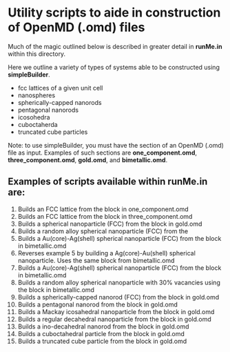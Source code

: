 # Utility scripts to aide in construction of OpenMD (.omd) files

Much of the magic outlined below is described in greater detail in **runMe.in** within this directory.

Here we outline a variety of types of systems able to be constructed using **simpleBuilder**.

+ fcc lattices of a given unit cell
+ nanospheres
+ spherically-capped nanorods
+ pentagonal nanorods
+ icosohedra
+ cuboctaherda
+ truncated cube particles

Note: to use simpleBuilder, you must have the *<MetaData>* section of an OpenMD (.omd) file as input. Examples of such *<MetaData>* sections are **one_component.omd**, **three_component.omd**, **gold.omd**, and **bimetallic.omd**.

## Examples of scripts available within **runMe.in** are:

1. Builds an FCC lattice from the <MetaData> block in one_component.omd
2. Builds an FCC lattice from the <MetaData> block in three_component.omd
3. Builds a spherical nanoparticle (FCC) from the <MetaData> block in gold.omd
4. Builds a random alloy spherical nanoparticle (FCC) from the <MetaData>
5. Builds a Au(core)-Ag(shell) spherical nanoparticle (FCC) from the <MetaData> block in bimetallic.omd
6. Reverses example 5 by building a Ag(core)-Au(shell) spherical nanoparticle. Uses the same <MetaData> block from bimetallic.omd
7. Builds a Au(core)-Ag(shell) spherical nanoparticle (FCC) from the <MetaData> block in bimetallic.omd
8. Builds a random alloy spherical nanoparticle with 30% vacancies using the <MetaData> block in bimetallic.omd
9. Builds a spherically-capped nanorod (FCC) from the <MetaData> block in gold.omd
10. Builds a pentagonal nanorod from the <MetaData> block in gold.omd
11. Builds a Mackay icosahedral nanoparticle from the <MetaData> block in gold.omd
12. Builds a regular decahedral nanoparticle from the <MetaData> block in gold.omd
13. Builds a ino-decahedral nanorod from the <MetaData> block in gold.omd
14. Builds a cuboctahedral particle from the <MetaData> block in gold.omd
15. Builds a truncated cube particle from the <MetaData> block in gold.omd
